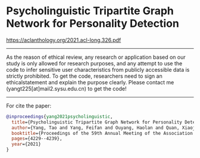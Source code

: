 # Psycholinguistic Tripartite Graph Network for Personality Detection

https://aclanthology.org/2021.acl-long.326.pdf

-----------------------------------------------------
As the reason of ethical review, any research or application based on our study is only allowed for research purposes, and any attempt to use the code to infer sensitive user characteristics from publicly accessible data is strictly prohibited. To get the code, researchers need to sign an ethicalstatement and explain the purpose clearly. Please contact me (yangt225[at]mail2.sysu.edu.cn) to get the code!

-----------------------------------------------------

For cite the paper:
```bibtex
@inproceedings{yang2021psycholinguistic,
  title={Psycholinguistic Tripartite Graph Network for Personality Detection},
  author={Yang, Tao and Yang, Feifan and Ouyang, Haolan and Quan, Xiaojun},
  booktitle={Proceedings of the 59th Annual Meeting of the Association for Computational Linguistics and the 11th International Joint Conference on Natural Language Processing (Volume 1: Long Papers)},
  pages={4229--4239},
  year={2021}
}
```
